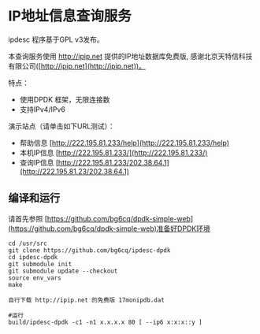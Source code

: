 # IP地址信息查询服务

ipdesc 程序基于GPL v3发布。

本查询服务使用 http://ipip.net 提供的IP地址数据库免费版, 感谢北京天特信科技有限公司([http://ipip.net](http://ipip.net))。

特点：

* 使用DPDK 框架，无限连接数
* 支持IPv4/IPv6

演示站点（请单击如下URL测试）：

* 帮助信息 [http://222.195.81.233/help](http://222.195.81.233/help)
* 本机IP信息 [http://222.195.81.233/](http://222.195.81.233/) 
* 查询IP信息 [http://222.195.81.233/202.38.64.1](http://222.195.81.23/202.38.64.1)

## 编译和运行

请首先参照 [https://github.com/bg6cq/dpdk-simple-web](https://github.com/bg6cq/dpdk-simple-web)准备好DPDK环境

```
cd /usr/src
git clone https://github.com/bg6cq/ipdesc-dpdk
cd ipdesc-dpdk
git submodule init
git submodule update --checkout
source env_vars
make

自行下载 http://ipip.net 的免费版 17monipdb.dat

#运行
build/ipdesc-dpdk -c1 -n1 x.x.x.x 80 [ --ip6 x:x:x::y ]
```

